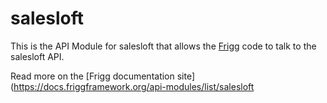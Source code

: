 # salesloft
    
This is the API Module for salesloft that allows the [Frigg](https://friggframework.org) code to talk to the salesloft API.

Read more on the [Frigg documentation site](https://docs.friggframework.org/api-modules/list/salesloft